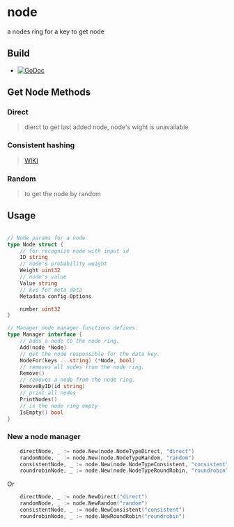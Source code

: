 # node

a nodes ring for a key to get node

## Build

* [![GoDoc](http://godoc.org/github.com/go-trellis/node?status.svg)](http://godoc.org/github.com/go-trellis/node)

## Get Node Methods

### Direct

> dierct to get last added node, node's wight is unavailable


### Consistent hashing

> [WIKI](https://en.wikipedia.org/wiki/Consistent_hashing)

### Random

> to get the node by random


## Usage

```go

// Node params for a node
type Node struct {
	// for recognize node with input id
	ID string
	// node's probability weight
	Weight uint32
	// node's value
	Value string
	// kvs for meta data
	Metadata config.Options

	number uint32
}

// Manager node manager functions defines.
type Manager interface {
	// adds a node to the node ring.
	Add(node *Node)
	// get the node responsible for the data key.
	NodeFor(keys ...string) (*Node, bool)
	// removes all nodes from the node ring.
	Remove()
	// removes a node from the node ring.
	RemoveByID(id string)
	// print all nodes
	PrintNodes()
	// is the node ring empty
	IsEmpty() bool
}
```

### New a node manager

```go
	directNode, _ := node.New(node.NodeTypeDirect, "direct")
	randomNode, _ := node.New(node.NodeTypeRandom, "random")
	consistentNode, _ := node.New(node.NodeTypeConsistent, "consistent")
	roundrobinNode, _ := node.New(node.NodeTypeRoundRobin, "roundrobin")
```

Or 

```go
	directNode, _ := node.NewDirect("direct")
	randomNode, _ := node.NewRandom("random")
	consistentNode, _ := node.NewConsistent("consistent")
	roundrobinNode, _ := node.NewRoundRobin("roundrobin")
```

